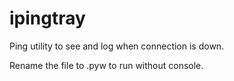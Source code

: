 # ipingtray
Ping utility to see and log when connection is down. 

Rename the file to .pyw to run without console. 
